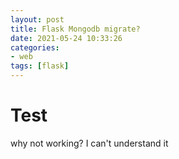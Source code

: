 ```yaml
---
layout: post
title: Flask Mongodb migrate?
date: 2021-05-24 10:33:26
categories: 
- web
tags: [flask]
---
```


# Test

why not working?
I can't understand it